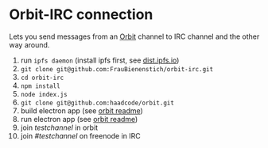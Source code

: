 # Orbit-IRC connection

Lets you send messages from an [Orbit](https://github.com/haadcode/orbit) channel to IRC channel and the other way around.

 1. run `ipfs daemon` (install ipfs first, see [dist.ipfs.io](http://dist.ipfs.io))
 2. `git clone git@github.com:FrauBienenstich/orbit-irc.git`
 3.  `cd orbit-irc`
 4. `npm install`
 5. `node index.js`
 6. `git clone git@github.com:haadcode/orbit.git`
 7. build electron app (see [orbit readme](https://github.com/haadcode/orbit/blob/master/README.md#app))
 8. run electron app (see [orbit readme](https://github.com/haadcode/orbit/blob/master/README.md#app))
 9. join *testchannel* in orbit
 10. join *#testchannel* on freenode in IRC